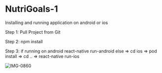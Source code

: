 # NutriGoals-1




Installing and running application on android or ios

Step 1: Pull Project from Git

Step 2: npm install 

Step 3: if running on android react-native run-android else => cd ios => pod install => cd .. => react-native run-ios

![IMG-0860](https://user-images.githubusercontent.com/45194139/150076003-17b28fd4-f1f6-461f-bcb3-87ffa6a96d6c.PNG)
